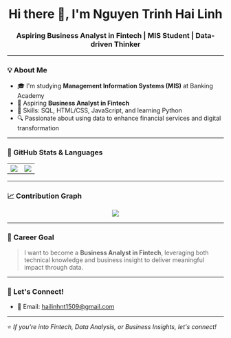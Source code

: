 <h1 align="center">Hi there 👋, I'm Nguyen Trinh Hai Linh</h1>
<h3 align="center">Aspiring Business Analyst in Fintech | MIS Student | Data-driven Thinker</h3>

---

### 💡 About Me

- 🎓 I'm studying **Management Information Systems (MIS)** at Banking Academy
- 💼 Aspiring **Business Analyst in Fintech**
- 🧠 Skills: SQL, HTML/CSS, JavaScript, and learning Python
- 🔍 Passionate about using data to enhance financial services and digital transformation

---

### 🧠 GitHub Stats & Languages

<table>
  <tr>
    <td width="50%">
      <img src="https://github-readme-stats.vercel.app/api?username=Hailinh1509&show_icons=true&theme=default&count_private=true&hide=issues&rank_icon=percentile" />
    </td>
    <td width="50%">
      <img src="https://github-readme-stats.vercel.app/api/top-langs/?username=Hailinh1509&layout=compact&theme=default" />
    </td>
  </tr>
</table>

---

### 📈 Contribution Graph

<p align="center">
  <img src="https://github-readme-activity-graph.vercel.app/graph?username=Hailinh1509&theme=github-compact" />
</p>

---

### 📌 Career Goal

> I want to become a **Business Analyst in Fintech**, leveraging both technical knowledge and business insight to deliver meaningful impact through data.

---

### 🔗 Let's Connect!

- 📧 Email: hailinhnt1509@gmail.com

---

⭐️ *If you're into Fintech, Data Analysis, or Business Insights, let's connect!*

